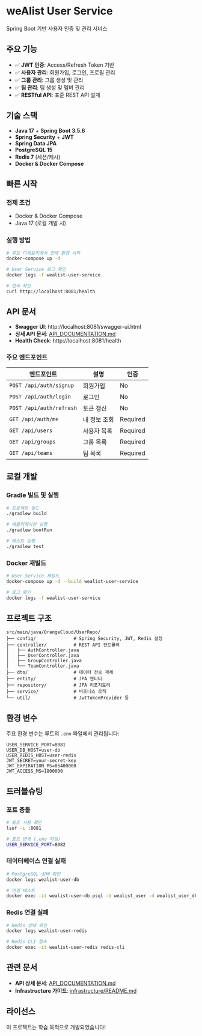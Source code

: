# weAlist User Service

Spring Boot 기반 사용자 인증 및 관리 서비스

## 주요 기능

- ✅ **JWT 인증**: Access/Refresh Token 기반
- ✅ **사용자 관리**: 회원가입, 로그인, 프로필 관리
- ✅ **그룹 관리**: 그룹 생성 및 관리
- ✅ **팀 관리**: 팀 생성 및 멤버 관리
- ✅ **RESTful API**: 표준 REST API 설계

## 기술 스택

- **Java 17** + **Spring Boot 3.5.6**
- **Spring Security** + **JWT**
- **Spring Data JPA**
- **PostgreSQL 15**
- **Redis 7** (세션/캐시)
- **Docker & Docker Compose**

## 빠른 시작

### 전제 조건
- Docker & Docker Compose
- Java 17 (로컬 개발 시)

### 실행 방법

```bash
# 루트 디렉토리에서 전체 환경 시작
docker-compose up -d

# User Service 로그 확인
docker logs -f wealist-user-service

# 접속 확인
curl http://localhost:8081/health
```

## API 문서

- **Swagger UI**: http://localhost:8081/swagger-ui.html
- **상세 API 문서**: [API_DOCUMENTATION.md](API_DOCUMENTATION.md)
- **Health Check**: http://localhost:8081/health

### 주요 엔드포인트

| 엔드포인트 | 설명 | 인증 |
|-----------|------|------|
| `POST /api/auth/signup` | 회원가입 | No |
| `POST /api/auth/login` | 로그인 | No |
| `POST /api/auth/refresh` | 토큰 갱신 | No |
| `GET /api/auth/me` | 내 정보 조회 | Required |
| `GET /api/users` | 사용자 목록 | Required |
| `GET /api/groups` | 그룹 목록 | Required |
| `GET /api/teams` | 팀 목록 | Required |

## 로컬 개발

### Gradle 빌드 및 실행
```bash
# 프로젝트 빌드
./gradlew build

# 애플리케이션 실행
./gradlew bootRun

# 테스트 실행
./gradlew test
```

### Docker 재빌드
```bash
# User Service 재빌드
docker-compose up -d --build wealist-user-service

# 로그 확인
docker logs -f wealist-user-service
```

## 프로젝트 구조

```
src/main/java/OrangeCloud/UserRepo/
├── config/              # Spring Security, JWT, Redis 설정
├── controller/          # REST API 컨트롤러
│   ├── AuthController.java
│   ├── UserController.java
│   ├── GroupController.java
│   └── TeamController.java
├── dto/                 # 데이터 전송 객체
├── entity/              # JPA 엔티티
├── repository/          # JPA 리포지토리
├── service/             # 비즈니스 로직
└── util/                # JwtTokenProvider 등
```

## 환경 변수

주요 환경 변수는 루트의 `.env` 파일에서 관리됩니다:

```env
USER_SERVICE_PORT=8081
USER_DB_HOST=user-db
USER_REDIS_HOST=user-redis
JWT_SECRET=your-secret-key
JWT_EXPIRATION_MS=86400000
JWT_ACCESS_MS=1800000
```

## 트러블슈팅

### 포트 충돌
```bash
# 포트 사용 확인
lsof -i :8081

# 포트 변경 (.env 파일)
USER_SERVICE_PORT=8082
```

### 데이터베이스 연결 실패
```bash
# PostgreSQL 상태 확인
docker logs wealist-user-db

# 연결 테스트
docker exec -it wealist-user-db psql -U wealist_user -d wealist_user_db
```

### Redis 연결 실패
```bash
# Redis 상태 확인
docker logs wealist-user-redis

# Redis CLI 접속
docker exec -it wealist-user-redis redis-cli
```

## 관련 문서

- **API 상세 문서**: [API_DOCUMENTATION.md](API_DOCUMENTATION.md)
- **Infrastructure 가이드**: [infrastructure/README.md](infrastructure/README.md)

## 라이선스

이 프로젝트는 학습 목적으로 개발되었습니다!
